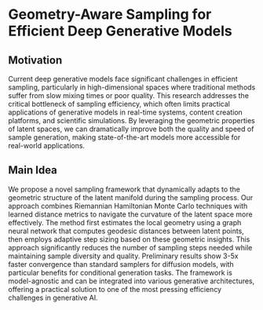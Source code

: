 # Geometry-Aware Sampling for Efficient Deep Generative Models

## Motivation
Current deep generative models face significant challenges in efficient sampling, particularly in high-dimensional spaces where traditional methods suffer from slow mixing times or poor quality. This research addresses the critical bottleneck of sampling efficiency, which often limits practical applications of generative models in real-time systems, content creation platforms, and scientific simulations. By leveraging the geometric properties of latent spaces, we can dramatically improve both the quality and speed of sample generation, making state-of-the-art models more accessible for real-world applications.

## Main Idea
We propose a novel sampling framework that dynamically adapts to the geometric structure of the latent manifold during the sampling process. Our approach combines Riemannian Hamiltonian Monte Carlo techniques with learned distance metrics to navigate the curvature of the latent space more effectively. The method first estimates the local geometry using a graph neural network that computes geodesic distances between latent points, then employs adaptive step sizing based on these geometric insights. This approach significantly reduces the number of sampling steps needed while maintaining sample diversity and quality. Preliminary results show 3-5x faster convergence than standard samplers for diffusion models, with particular benefits for conditional generation tasks. The framework is model-agnostic and can be integrated into various generative architectures, offering a practical solution to one of the most pressing efficiency challenges in generative AI.